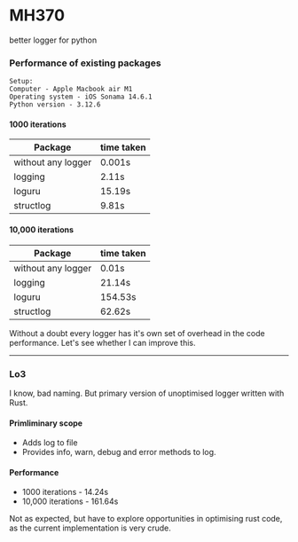 # MH370
better logger for python

### Performance of existing packages

```shell
Setup:
Computer - Apple Macbook air M1
Operating system - iOS Sonama 14.6.1
Python version - 3.12.6
```

#### 1000 iterations
| Package| time taken|
|---|---|
| without any logger | 0.001s|
| logging| 2.11s|
|loguru|15.19s|
|structlog | 9.81s |

#### 10,000 iterations
| Package| time taken|
|---|---|
| without any logger |0.01s |
| logging| 21.14s|
|loguru|154.53s|
|structlog | 62.62s |

Without a doubt every logger has it's own set of overhead in the code performance. Let's see whether I can improve this. 

---

### Lo3

I know, bad naming. But primary version of unoptimised logger written with Rust. 

#### Primliminary scope
- Adds log to file
- Provides info, warn, debug and error methods to log. 

#### Performance
- 1000 iterations - 14.24s
- 10,000 iterations - 161.64s

Not as expected, but have to explore opportunities in optimising rust code, as the current implementation is very crude. 